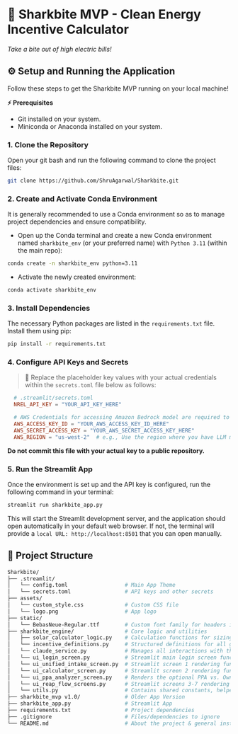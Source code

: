 # 🦈 Sharkbite MVP - Clean Energy Incentive Calculator
 *Take a bite out of high electric bills!*

<!---
# Sharkbite MVP - Clean Energy Incentive Calculator

This project is a Streamlit-based Minimum Viable Product (MVP) for the Sharkbite platform, designed to help users assess eligibility and estimate benefits for clean energy project incentives, with an initial focus on the USDA REAP grant.
--->

## ⚙ Setup and Running the Application
Follow these steps to get the Sharkbite MVP running on your local machine!

**⚡ Prerequisites**
*   Git installed on your system.
*   Miniconda or Anaconda installed on your system.

### 1. Clone the Repository
Open your git bash and run the following command to clone the project files:
```bash
git clone https://github.com/ShruAgarwal/Sharkbite.git
```

### 2. Create and Activate Conda Environment
It is generally recommended to use a Conda environment so as to manage project dependencies and ensure compatibility.

- Open up the Conda terminal and create a new Conda environment named `sharkbite_env` (or your preferred name) with `Python 3.11` (within the main repo):
```bash
conda create -n sharkbite_env python=3.11
```

- Activate the newly created environment:
```bash
conda activate sharkbite_env
```

### 3. Install Dependencies
The necessary Python packages are listed in the `requirements.txt` file. Install them using pip:
```bash
pip install -r requirements.txt
```

### 4. Configure API Keys and Secrets
<!--This application uses the NREL PVWatts API to estimate solar energy production which requires an API key from NREL.-->
> 📌 Replace the placeholder key values with your actual credentials within the `secrets.toml` file below as follows:
```toml
  # .streamlit/secrets.toml
  NREL_API_KEY = "YOUR_API_KEY_HERE"

  # AWS Credentials for accessing Amazon Bedrock model are required to power the AI features.
  AWS_ACCESS_KEY_ID = "YOUR_AWS_ACCESS_KEY_ID_HERE"
  AWS_SECRET_ACCESS_KEY = "YOUR_AWS_SECRET_ACCESS_KEY_HERE"
  AWS_REGION = "us-west-2"  # e.g., Use the region where you have LLM model access -- us-east-1, us-west-1
```
**Do not commit this file with your actual key to a public repository.**

### 5. Run the Streamlit App
Once the environment is set up and the API key is configured, run the following command in your terminal:
```bash
streamlit run sharkbite_app.py
```

This will start the Streamlit development server, and the application should open automatically in your default web browser. If not, the terminal will provide a `local URL: http://localhost:8501` that you can open manually.


## 📁 Project Structure
```bash
Sharkbite/
├── .streamlit/
│   └── config.toml                  # Main App Theme
│   └── secrets.toml                 # API keys and other secrets
├── assets/
│   └── custom_style.css             # Custom CSS file
│   └── logo.png                     # App logo
├── static/
│   └── BebasNeue-Regular.ttf        # Custom font family for headers in the app
├── sharkbite_engine/                # Core logic and utilities
│   ├── solar_calculator_logic.py    # Calculation functions for sizing, dispatch, and simplified financials
│   └── incentive_definitions.py     # Structured definitions for all grant and incentive programs
│   └── claude_service.py            # Manages all interactions with the Claude LLM Model on AWS Bedrock
│   └── ui_login_screen.py           # Streamlit main login screen function
│   └── ui_unified_intake_screen.py  # Streamlit screen 1 rendering functions
│   └── ui_calculator_screen.py      # Streamlit screen 2 rendering functions
│   └── ui_ppa_analyzer_screen.py    # Renders the optional PPA vs. Ownership analysis screen for homeowners
│   └── ui_reap_flow_screens.py      # Streamlit screens 3-7 rendering functions
│   └── utils.py                     # Contains shared constants, helper functions, and the final calculator
├── sharkbite_mvp v1.0/              # Older App Version
├── sharkbite_app.py                 # Streamlit App
├── requirements.txt                 # Project dependencies
├── .gitignore                       # Files/dependencies to ignore
└── README.md                        # About the project & general instructions
```